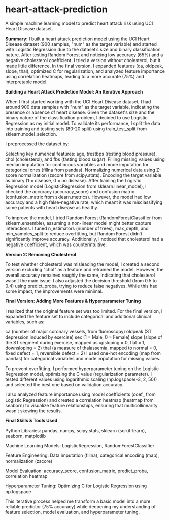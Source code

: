 # heart-attack-prediction
A simple machine learning model to predict heart attack risk using UCI Heart Disease dataset.

**Summary:**
I built a heart attack prediction model using the UCI Heart Disease dataset (900 samples, "num" as the target variable) and started with Logistic Regression due to the dataset’s size and binary classification nature. After testing Random Forest and noticing low accuracy (65%) and a negative cholesterol coefficient, I tried a version without cholesterol, but it made little difference. In the final version, I expanded features (ca, oldpeak, slope, thal), optimized C for regularization, and analyzed feature importance using correlation heatmaps, leading to a more accurate (75%) and interpretable model.

**Building a Heart Attack Prediction Model: An Iterative Approach**

When I first started working with the UCI Heart Disease dataset, I had around 900 data samples with "num" as the target variable, indicating the presence or absence of heart disease. Given the dataset's size and the binary nature of the classification problem, I decided to use Logistic Regression as my initial model. To validate its performance, I split the data into training and testing sets (80-20 split) using train_test_split from sklearn.model_selection.

I preprocessed the dataset by:

Selecting key numerical features: age, trestbps (resting blood pressure), chol (cholesterol), and fbs (fasting blood sugar).
Filling missing values using median imputation for continuous variables and mode imputation for categorical ones (fillna from pandas).
Normalizing numerical data using Z-score normalization (zscore from scipy.stats).
Encoding the target variable as binary (1 = disease, 0 = no disease).
After training the Logistic Regression model (LogisticRegression from sklearn.linear_model), I checked the accuracy (accuracy_score) and confusion matrix (confusion_matrix from sklearn.metrics). However, the model had low accuracy and a high false-negative rate, which meant it was misclassifying some patients with heart disease as healthy.

To improve the model, I tried Random Forest (RandomForestClassifier from sklearn.ensemble), assuming a non-linear model might better capture interactions. I tuned n_estimators (number of trees), max_depth, and min_samples_split to reduce overfitting, but Random Forest didn’t significantly improve accuracy. Additionally, I noticed that cholesterol had a negative coefficient, which was counterintuitive.

**Version 2: Removing Cholesterol**

To test whether cholesterol was misleading the model, I created a second version excluding "chol" as a feature and retrained the model. However, the overall accuracy remained roughly the same, indicating that cholesterol wasn’t the main issue. I also adjusted the decision threshold (from 0.5 to 0.4) using predict_proba, trying to reduce false negatives. While this had some impact, the improvements were minimal.

**Final Version: Adding More Features & Hyperparameter Tuning**

I realized that the original feature set was too limited. For the final version, I expanded the feature set to include categorical and additional clinical variables, such as:

ca (number of major coronary vessels, from fluoroscopy)
oldpeak (ST depression induced by exercise)
sex (1 = Male, 0 = Female)
slope (slope of the ST segment during exercise, mapped as upsloping = 0, flat = 1, downsloping = 2)
thal (a measure of thalassemia, mapped to normal = 0, fixed defect = 1, reversible defect = 2)
I used one-hot encoding (map from pandas) for categorical variables and mode imputation for missing values.

To prevent overfitting, I performed hyperparameter tuning on the Logistic Regression model, optimizing the C value (regularization parameter). I tested different values using logarithmic scaling (np.logspace(-3, 2, 50)) and selected the best one based on validation accuracy.

I also analyzed feature importance using model coefficients (coef_ from Logistic Regression) and created a correlation heatmap (heatmap from seaborn) to visualize feature relationships, ensuring that multicollinearity wasn’t skewing the results.

**Final Skills & Tools Used**

Python Libraries: pandas, numpy, scipy.stats, sklearn (scikit-learn), seaborn, matplotlib

Machine Learning Models: LogisticRegression, RandomForestClassifier

Feature Engineering: Data imputation (fillna), categorical encoding (map), normalization (zscore)

Model Evaluation: accuracy_score, confusion_matrix, predict_proba, correlation heatmap

Hyperparameter Tuning: Optimizing C for Logistic Regression using np.logspace

This iterative process helped me transform a basic model into a more reliable predictor (75% accuracy) while deepening my understanding of feature selection, model evaluation, and hyperparameter tuning.
